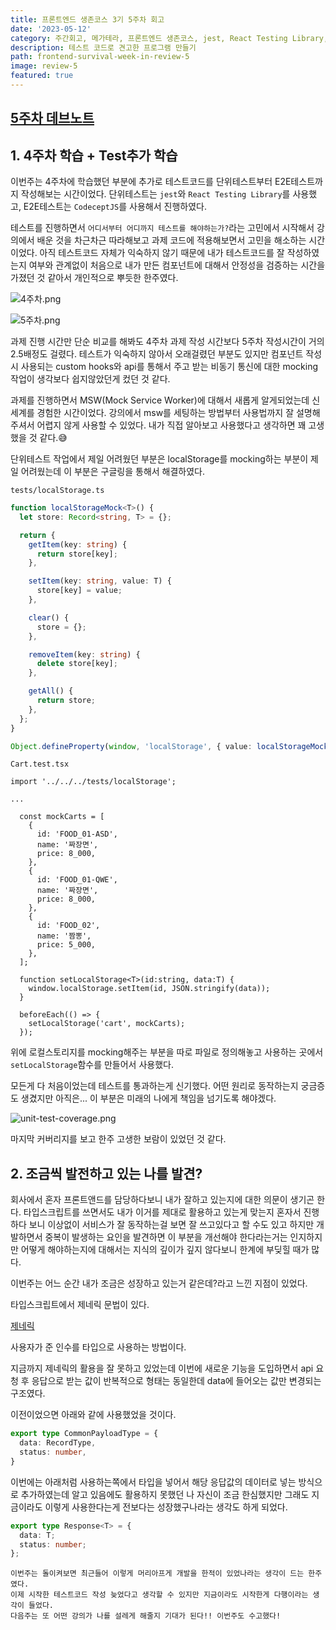 ```yaml
---
title: 프론트엔드 생존코스 3기 5주차 회고
date: '2023-05-12'
category: 주간회고, 메가테라, 프론트엔드 생존코스, jest, React Testing Library, MSW
description: 테스트 코드로 견고한 프로그램 만들기
path: frontend-survival-week-in-review-5
image: review-5
featured: true
---
```


## [5주차 데브노트](https://app.gitbook.com/o/rpCdeGOgdsnJBUGbANJL/s/Pv23gpr03QFWD8VRyZjc/week5)

## 1. 4주차 학습 + Test추가 학습

이번주는 4주차에 학습했던 부분에 추가로 테스트코드를 단위테스트부터 E2E테스트까지 작성해보는 시간이었다.
단위테스트는 `jest`와 `React Testing Library`를 사용했고, E2E테스트는 `CodeceptJS`를 사용해서 진행하였다.

테스트를 진행하면서 `어디서부터 어디까지 테스트를 해야하는가?`라는 고민에서 시작해서 강의에서 배운 것을 차근차근 따라해보고 과제 코드에 적용해보면서 고민을 해소하는 시간이었다.
아직 테스트코드 자체가 익숙하지 않기 때문에 내가 테스트코드를 잘 작성하였는지 여부와 관계없이 처음으로 내가 만든 컴포넌트에 대해서 안정성을 검증하는 시간을 가졌던 것 같아서 개인적으로 뿌듯한 한주였다.

![4주차.png](/images/frontend-survival-week-in-review-5/4주차.png)

![5주차.png](/images/frontend-survival-week-in-review-5/5주차.png)

과제 진행 시간만 단순 비교를 해봐도 4주차 과제 작성 시간보다 5주차 작성시간이 거의 2.5배정도 걸렸다.
테스트가 익숙하지 않아서 오래걸렸던 부분도 있지만 컴포넌트 작성시 사용되는 custom hooks와 api를 통해서 주고 받는 비동기 통신에 대한 mocking작업이 생각보다 쉽지않았던게 컸던 것 같다.

과제를 진행하면서 MSW(Mock Service Worker)에 대해서 새롭게 알게되었는데 신세계를 경험한 시간이었다.
강의에서 msw를 세팅하는 방법부터 사용법까지 잘 설명해주셔서 어렵지 않게 사용할 수 있었다. 내가 직접 알아보고 사용했다고 생각하면 꽤 고생했을 것 같다.😅

단위테스트 작업에서 제일 어려웠던 부분은 localStorage를 mocking하는 부분이 제일 어려웠는데 이 부분은 구글링을 통해서 해결하였다.

`tests/localStorage.ts`

```ts
function localStorageMock<T>() {
  let store: Record<string, T> = {};

  return {
    getItem(key: string) {
      return store[key];
    },

    setItem(key: string, value: T) {
      store[key] = value;
    },

    clear() {
      store = {};
    },

    removeItem(key: string) {
      delete store[key];
    },

    getAll() {
      return store;
    },
  };
}

Object.defineProperty(window, 'localStorage', { value: localStorageMock() });
```

`Cart.test.tsx`

```tsx
import '../../../tests/localStorage';

...

  const mockCarts = [
    {
      id: 'FOOD_01-ASD',
      name: '짜장면',
      price: 8_000,
    },
    {
      id: 'FOOD_01-QWE',
      name: '짜장면',
      price: 8_000,
    },
    {
      id: 'FOOD_02',
      name: '짬뽕',
      price: 5_000,
    },
  ];

  function setLocalStorage<T>(id:string, data:T) {
    window.localStorage.setItem(id, JSON.stringify(data));
  }

  beforeEach(() => {
    setLocalStorage('cart', mockCarts);
  });
```

위에 로컬스토리지를 mocking해주는 부분을 따로 파일로 정의해놓고 사용하는 곳에서 `setLocalStorage`함수를 만들어서 사용했다.

모든게 다 처음이었는데 테스트를 통과하는게 신기했다. 어떤 원리로 동작하는지 궁금증도 생겼지만 아직은... 이 부분은 미래의 나에게 책임을 넘기도록 해야겠다.

![unit-test-coverage.png](/images/frontend-survival-week-in-review-5/unit-test-coverage.png)

마지막 커버리지를 보고 한주 고생한 보람이 있었던 것 같다.

## 2. 조금씩 발전하고 있는 나를 발견?

회사에서 혼자 프론트앤드를 담당하다보니 내가 잘하고 있는지에 대한 의문이 생기곤 한다.
타입스크립트를 쓰면서도 내가 이거를 제대로 활용하고 있는게 맞는지 혼자서 진행하다 보니 이상없이 서비스가 잘 동작하는걸 보면 잘 쓰고있다고 할 수도 있고 하지만 개발하면서
중복이 발생하는 요인을 발견하면 이 부분을 개선해야 한다라는거는 인지하지만 어떻게 해야하는지에 대해서는 지식의 깊이가 깊지 않다보니 한계에 부딪힐 때가 많다.

이번주는 어느 순간 내가 조금은 성장하고 있는거 같은데?라고 느낀 지점이 있었다.

타입스크립트에서 제네릭 문법이 있다.

[제네릭](https://www.typescriptlang.org/ko/docs/handbook/2/generics.html)

사용자가 준 인수를 타입으로 사용하는 방법이다.

지금까지 제네릭의 활용을 잘 못하고 있었는데 이번에 새로운 기능을 도입하면서 api 요청 후 응답으로 받는 값이 반복적으로 형태는 동일한데 data에 들어오는 값만 변경되는 구조였다.

이전이었으면 아래와 같에 사용했었을 것이다.

```ts
export type CommonPayloadType = {
  data: RecordType,
  status: number,
}
```

이번에는 아래처럼 사용하는쪽에서 타입을 넣어서 해당 응답값의 데이터로 넣는 방식으로 추가하였는데 알고 있음에도 활용하지 못했던 나 자신이 조금 한심했지만 그래도 지금이라도 이렇게 사용한다는게
전보다는 성장했구나라는 생각도 하게 되었다.

```ts
export type Response<T> = {
  data: T;
  status: number;
};
```

`이번주는 돌이켜보면 최근들어 이렇게 머리아프게 개발을 한적이 있었나라는 생각이 드는 한주였다.`<br />
`이제 시작한 테스트코드 작성 늦었다고 생각할 수 있지만 지금이라도 시작한게 다행이라는 생각이 들었다.`<br />
`다음주는 또 어떤 강의가 나를 설레게 해줄지 기대가 된다!! 이번주도 수고했다!`<br />

